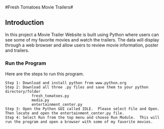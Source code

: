 #Fresh Tomatoes Movie Trailers#
##

## Introduction

In this project a Movie Trailer Website is built using Python where users can see some of my favorite movies and watch the trailers. The data will display through a web browser and allow users to review movie information, poster and trailers.

### Run the Program

Here are the steps to run this program.

    Step 1: Download and install python from www.python.org
	Step 2: Download all three .py files and save them to your python directory/folder
				fresh_tomatoes.py
				media.py
				entertainment_center.py
	Step 3: Open the Python GUI called IDLE.  Please select File and Open.  Then locate and open the entertainment_center.py file.
	Step 4: Select Run from the top menu and choose Run Module.  This will run the program and open a browser with some of my favorite movies.

